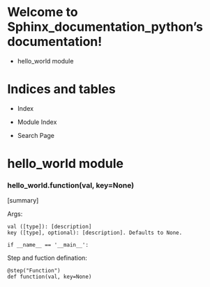 <!-- Sphinx_documentation_python documentation master file, created by
sphinx-quickstart on Fri Oct  9 14:04:07 2020.
You can adapt this file completely to your liking, but it should at least
contain the root `toctree` directive. -->
# Welcome to Sphinx_documentation_python’s documentation!


* hello_world module


# Indices and tables


* Index


* Module Index


* Search Page
# hello_world module


### hello_world.function(val, key=None)
[summary]

Args:

    val ([type]): [description]
    key ([type], optional): [description]. Defaults to None.

`if __name__ == '__main__':`

Step and fuction defination:

```
@step("Function")
def function(val, key=None)
```
